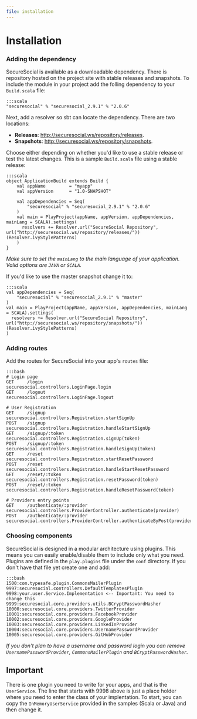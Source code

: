 ```yaml
---
file: installation
---
```

# Installation

### Adding the dependency

SecureSocial is available as a downloadable dependency.  There is repository hosted on the project site with stable releases and snapshots.  To include the module in your project add the folling dependency to your `Build.scala` file:

	:::scala
	"securesocial" % "securesocial_2.9.1" % "2.0.6"

Next, add a resolver so sbt can locate the dependency. There are two locations:

- **Releases**: http://securesocial.ws/repository/releases.  
- **Snapshots**: http://securesocial.ws/repository/snapshots.

Choose either depending on whether you'd like to use a stable release or test the latest changes. This is a sample `Build.scala` file using a stable release:


	:::scala
	object ApplicationBuild extends Build {
	    val appName         = "myapp"
	    val appVersion      = "1.0-SNAPSHOT"

	    val appDependencies = Seq(
	        "securesocial" % "securesocial_2.9.1" % "2.0.6"
	    )
	    val main = PlayProject(appName, appVersion, appDependencies, mainLang = SCALA).settings(
	      resolvers += Resolver.url("SecureSocial Repository", url("http://securesocial.ws/repository/releases/"))(Resolver.ivyStylePatterns)
	    )
	}

*Make sure to set the `mainLang` to the main language of your application. Valid options are `JAVA` or `SCALA`.*

If you'd like to use the master snapshot change it to:

	:::scala	
    val appDependencies = Seq(
        "securesocial" % "securesocial_2.9.1" % "master"
    )
    val main = PlayProject(appName, appVersion, appDependencies, mainLang = SCALA).settings(
      resolvers += Resolver.url("SecureSocial Repository", url("http://securesocial.ws/repository/snapshots/"))(Resolver.ivyStylePatterns)
    )

### Adding routes

Add the routes for SecureSocial into your app's `routes` file:

	:::bash
	# Login page
	GET     /login                      securesocial.controllers.LoginPage.login
	GET     /logout                     securesocial.controllers.LoginPage.logout

	# User Registration
	GET     /signup                     securesocial.controllers.Registration.startSignUp
	POST    /signup                     securesocial.controllers.Registration.handleStartSignUp
	GET     /signup/:token              securesocial.controllers.Registration.signUp(token)
	POST    /signup/:token              securesocial.controllers.Registration.handleSignUp(token)
	GET     /reset                      securesocial.controllers.Registration.startResetPassword
	POST    /reset                      securesocial.controllers.Registration.handleStartResetPassword
	GET     /reset/:token               securesocial.controllers.Registration.resetPassword(token)
	POST    /reset/:token               securesocial.controllers.Registration.handleResetPassword(token)

	# Providers entry points
	GET     /authenticate/:provider     securesocial.controllers.ProviderController.authenticate(provider)
	POST    /authenticate/:provider     securesocial.controllers.ProviderController.authenticateByPost(provider)

### Choosing components

SecureSocial is designed in a modular architecture using plugins. This means you can easily enable/disable them to include only what you need. Plugins are defined in the `play.plugins` file under the `conf` directory. If you don't have that file yet create one and add:
	
	:::bash
	1500:com.typesafe.plugin.CommonsMailerPlugin
	9997:securesocial.controllers.DefaultTemplatesPlugin
	9998:your.user.Service.Implementation <-- Important: You need to change this
	9999:securesocial.core.providers.utils.BCryptPasswordHasher
	10000:securesocial.core.providers.TwitterProvider
	10001:securesocial.core.providers.FacebookProvider
	10002:securesocial.core.providers.GoogleProvider
	10003:securesocial.core.providers.LinkedInProvider
	10004:securesocial.core.providers.UsernamePasswordProvider
	10005:securesocial.core.providers.GitHubProvider
	
*If you don't plan to have a username and password login you can remove `UsernamePasswordProvider`, `CommonsMailerPlugin` and `BCryptPasswordHasher`.*

## Important

There is one plugin you need to write for your apps, and that is the `UserService`.  The line that starts with 9998 above is just a place holder where you need to enter the class of your implentation. To start, you can copy the `InMemoryUserService` provided in the samples (Scala or Java) and then change it.
